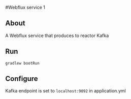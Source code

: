 #Webflux service 1

## About
A Webflux service that produces to reactor Kafka

## Run
`gradlew bootRun`

## Configure
Kafka endpoint is set to `localhost:9092` in application.yml 
